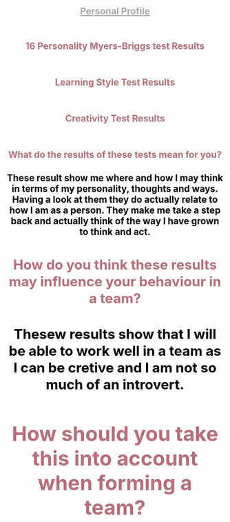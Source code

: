 <head>
     <style>
        h1 { color: 		#A9A9A9; 
        }
                </style>
     <style> 
                      h2 { color: 		#b76e79;
                      }
                </style>
     <style> 
        p1 { color: black;
        }
                </style>     
</head>
<header>
   <section id="background"> 
    <header class="sectionHeading">
      <h1>   <a href="https://zainab8008.github.io/PersonalProfile/" style="color:	#A9A9A9" >Personal Profile</a> </h1>
</header> 
<h2> 16 Personality Myers-Briggs test Results <h2/> 
    <img src="http://i67.tinypic.com/2qvw1mh.png" alt="" height="auto"> 
 <h2> Learning Style Test Results <h2/> 
 <img src="http://i64.tinypic.com/s43o07.png" alt="" height="auto"> 
    <h2> Creativity Test Results <h2/> 
   <img src="http://i65.tinypic.com/2cohlyr.png" alt="" height="auto">   
        <h2>What do the results of these tests mean for you? <h2>
               <p1> These result show me where and how I may think in terms of my personality, thoughts and ways. Having a look at them they do actually relate to how I am as a person. They make me take a step back and actually think of the way I have grown to think and act.  <p1/>
               <h2>How do you think these results may influence your behaviour in a team? <h2/>
                    <p1> Thesew results show that I will be able to work well in a team as I can be cretive and I am not so much of an introvert. <p1/>
<h2> How should you take this into account when forming a team? <h2/>
